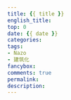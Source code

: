 ```yaml
---
title: {{ title }}
english_title:
top: 0
date: {{ date }}
categories:
tags:
- Nazo
- 建筑化
fancybox:
comments: true
permalink:
description:
---
```

<!--more-->
